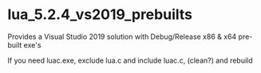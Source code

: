 # lua_5.2.4_vs2019_prebuilts
Provides a Visual Studio 2019 solution with Debug/Release x86 &amp; x64 pre-built exe's

If you need luac.exe, exclude lua.c and include luac.c, (clean?) and rebuild
